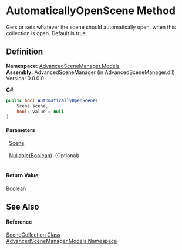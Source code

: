 # AutomaticallyOpenScene Method


Gets or sets whatever the scene should automatically open, when this collection is open. Default is true.



## Definition
**Namespace:** <a href="N_AdvancedSceneManager_Models.md">AdvancedSceneManager.Models</a>  
**Assembly:** AdvancedSceneManager (in AdvancedSceneManager.dll) Version: 0.0.0.0

**C#**
``` C#
public bool AutomaticallyOpenScene(
	Scene scene,
	bool? value = null
)
```



#### Parameters
<dl><dt>  <a href="T_AdvancedSceneManager_Models_Scene.md">Scene</a></dt><dd> </dd><dt>  <a href="https://learn.microsoft.com/dotnet/api/system.nullable-1" target="_blank" rel="noopener noreferrer">Nullable</a>(<a href="https://learn.microsoft.com/dotnet/api/system.boolean" target="_blank" rel="noopener noreferrer">Boolean</a>)  (Optional)</dt><dd> </dd></dl>

#### Return Value
<a href="https://learn.microsoft.com/dotnet/api/system.boolean" target="_blank" rel="noopener noreferrer">Boolean</a>

## See Also


#### Reference
<a href="T_AdvancedSceneManager_Models_SceneCollection.md">SceneCollection Class</a>  
<a href="N_AdvancedSceneManager_Models.md">AdvancedSceneManager.Models Namespace</a>  

